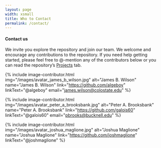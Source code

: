 ```yaml
---
layout: page
width: xsmall
title: Who to Contact
permalink: /contact/
---
```


#### Contact us 
We invite you explore the repository and join our team. We welcome and encourage any contributions to the repository. If you need help getting started, please feel free to @-mention any of the contributors below or you can read the repository’s [Projects](/softwaretools) tab.

{% include image-contributor.html
  img="/images/avatar_james_b_wilson.jpg"
  alt="James B. Wilson"
  name="James B. Wilson"
  link="https://github.com/algeboy"
  linkText="@algeboy"
  email="james.wilson@colostate.edu"
%}

{% include image-contributor.html
  img="/images/avatar_peter_a_brooksbank.jpg"
  alt="Peter A. Brooksbank"
  name="Peter A. Brooksbank"
  link="https://github.com/galois60"
  linkText="@galois60"
  email="pbrooks@bucknell.edu"
%}

{% include image-contributor.html
  img="/images/avatar_joshua_maglione.jpg"
  alt="Joshua Maglione"
  name="Joshua Maglione"
  link="https://github.com/joshmaglione"
  linkText="@joshmaglione"
%}
